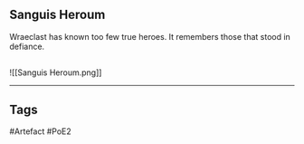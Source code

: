 ## Sanguis Heroum
Wraeclast has known too few true heroes.
It remembers those that stood in defiance.
##
![[Sanguis Heroum.png]]

---
## Tags
#Artefact
#PoE2